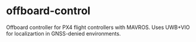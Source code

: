# offboard-control
Offboard controller for PX4 flight controllers with MAVROS. Uses UWB+VIO for localizartion in GNSS-denied environments.

